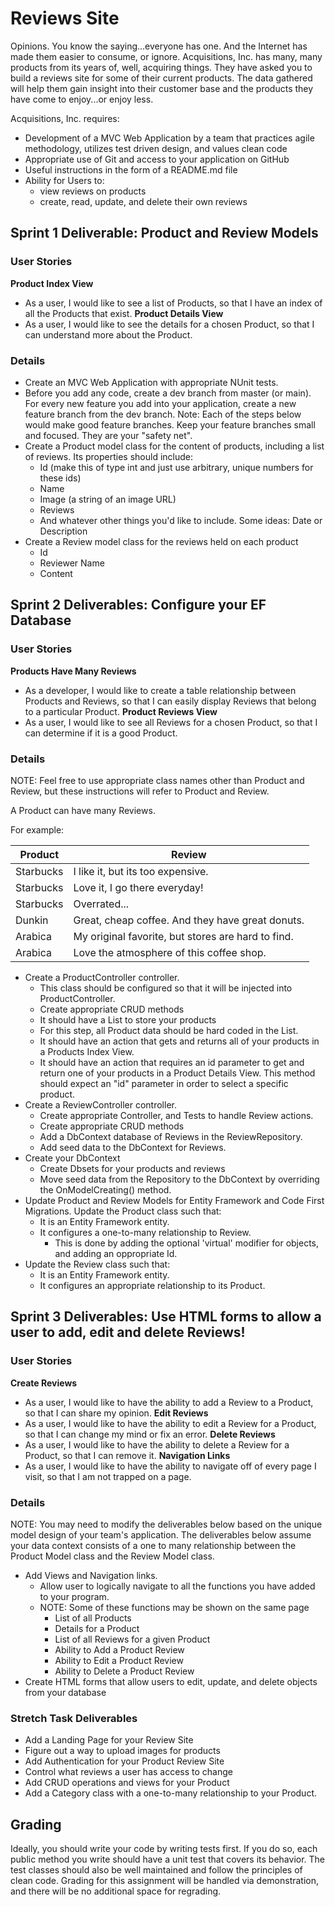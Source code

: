 # Reviews Site
Opinions. You know the saying...everyone has one. And the Internet has made them easier to consume, or ignore. Acquisitions, Inc. has many, many products from its years of, well, acquiring things. They have asked you to build a reviews site for some of their current products. The data gathered will help them gain insight into their customer base and the products they have come to enjoy...or enjoy less.

Acquisitions, Inc. requires:
- Development of a MVC Web Application by a team that practices agile methodology, utilizes test driven design, and values clean code
- Appropriate use of Git and access to your application on GitHub
- Useful instructions in the form of a README.md file
- Ability for Users to:
   - view reviews on products
   - create, read, update, and delete their own reviews

## Sprint 1 Deliverable: Product and Review Models

### User Stories
**Product Index View**
- As a user, I would like to see a list of Products, so that I have an index of all the Products that exist.
**Product Details View**
- As a user, I would like to see the details for a chosen Product, so that I can understand more about the Product.

### Details

- Create an MVC Web Application with appropriate NUnit tests.
- Before you add any code, create a dev branch from master (or main). For every new feature you add into your application, create a new feature branch from the dev branch. Note: Each of the steps below would make good feature branches. Keep your feature branches small and focused. They are your "safety net".
- Create a Product model class for the content of products, including a list of reviews. Its properties should include:
   - Id (make this of type int and just use arbitrary, unique numbers for these ids)
   - Name
   - Image (a string of an image URL)
   - Reviews
   - And whatever other things you'd like to include. Some ideas: Date or Description
- Create a Review model class for the reviews held on each product
   - Id
   - Reviewer Name
   - Content

## Sprint 2 Deliverables: Configure your EF Database

### User Stories

**Products Have Many Reviews**
- As a developer, I would like to create a table relationship between Products and Reviews, so that I can easily display Reviews that belong to a particular Product.
**Product Reviews View**
- As a user, I would like to see all Reviews for a chosen Product, so that I can determine if it is a good Product.

### Details

NOTE: Feel free to use appropriate class names other than Product and Review, but these instructions will refer to Product and Review.

A Product can have many Reviews.

For example:

| Product	| Review |
| ------- | ------ |
|Starbucks	| I like it, but its too expensive. |
|Starbucks	| Love it, I go there everyday! |
|Starbucks	| Overrated... |
|Dunkin	| Great, cheap coffee. And they have great donuts. |
|Arabica	| My original favorite, but stores are hard to find. |
|Arabica	| Love the atmosphere of this coffee shop. |

- Create a ProductController controller.
   - This class should be configured so that it will be injected into ProductController.
   - Create appropriate CRUD methods
   - It should have a List to store your products
   - For this step, all Product data should be hard coded in the List.
   - It should have an action that gets and returns all of your products in a Products Index View.
   - It should have an action that requires an id parameter to get and return one of your products in a Product Details View. This method should expect an "id" parameter in order to select a specific product.
- Create a ReviewController controller.
   - Create appropriate Controller, and Tests to handle Review actions.
   - Create appropriate CRUD methods
   - Add a DbContext database of Reviews in the ReviewRepository.
   - Add seed data to the DbContext for Reviews.
- Create your DbContext
   - Create Dbsets for your products and reviews
   - Move seed data from the Repository to the DbContext by overriding the OnModelCreating() method.
- Update Product and Review Models for Entity Framework and Code First Migrations. Update the Product class such that:
   - It is an Entity Framework entity.
   - It configures a one-to-many relationship to Review.
      - This is done by adding the optional 'virtual' modifier for objects, and adding an oppropriate Id.
- Update the Review class such that:
   - It is an Entity Framework entity.
   - It configures an appropriate relationship to its Product.
   
## Sprint 3 Deliverables: Use HTML forms to allow a user to add, edit and delete Reviews!

### User Stories

**Create Reviews**
- As a user, I would like to have the ability to add a Review to a Product, so that I can share my opinion.
**Edit Reviews**
- As a user, I would like to have the ability to edit a Review for a Product, so that I can change my mind or fix an error.
**Delete Reviews**
- As a user, I would like to have the ability to delete a Review for a Product, so that I can remove it.
**Navigation Links**
- As a user, I would like to have the ability to navigate off of every page I visit, so that I am not trapped on a page.

### Details

NOTE: You may need to modify the deliverables below based on the unique model design of your team's application. The deliverables below assume your data context consists of a one to many relationship between the Product Model class and the Review Model class.

- Add Views and Navigation links.
   - Allow user to logically navigate to all the functions you have added to your program. 
   - NOTE: Some of these functions may be shown on the same page
      - List of all Products
      - Details for a Product
      - List of all Reviews for a given Product
      - Ability to Add a Product Review
      - Ability to Edit a Product Review
      - Ability to Delete a Product Review
- Create HTML forms that allow users to edit, update, and delete objects from your database

### Stretch Task Deliverables

- Add a Landing Page for your Review Site
- Figure out a way to upload images for products
- Add Authentication for your Product Review Site
- Control what reviews a user has access to change
- Add CRUD operations and views for your Product
- Add a Category class with a one-to-many relationship to your Product.

## Grading

Ideally, you should write your code by writing tests first. If you do so, each public method you write should have a unit test that covers its behavior. The test classes should also be well maintained and follow the principles of clean code. Grading for this assignment will be handled via demonstration, and there will be no additional space for regrading. 
